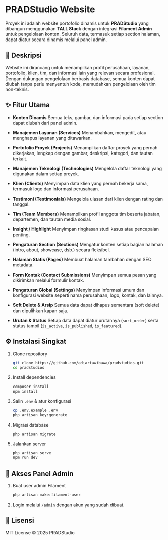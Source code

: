 # PRADStudio Website

Proyek ini adalah website portofolio dinamis untuk **PRADStudio** yang dibangun menggunakan **TALL Stack** dengan integrasi **Filament Admin** untuk pengelolaan konten.
Seluruh data, termasuk setiap section halaman, dapat diatur secara dinamis melalui panel admin.

## 📜 Deskripsi

Website ini dirancang untuk menampilkan profil perusahaan, layanan, portofolio, klien, tim, dan informasi lain yang relevan secara profesional.
Dengan dukungan pengelolaan berbasis database, semua konten dapat diubah tanpa perlu menyentuh kode, memudahkan pengelolaan oleh tim non-teknis.

## ✨ Fitur Utama

-   **Konten Dinamis**
    Semua teks, gambar, dan informasi pada setiap section dapat diubah dari panel admin.

-   **Manajemen Layanan (Services)**
    Menambahkan, mengedit, atau menghapus layanan yang ditawarkan.

-   **Portofolio Proyek (Projects)**
    Menampilkan daftar proyek yang pernah dikerjakan, lengkap dengan gambar, deskripsi, kategori, dan tautan terkait.

-   **Manajemen Teknologi (Technologies)**
    Mengelola daftar teknologi yang digunakan dalam setiap proyek.

-   **Klien (Clients)**
    Menyimpan data klien yang pernah bekerja sama, termasuk logo dan informasi perusahaan.

-   **Testimoni (Testimonials)**
    Mengelola ulasan dari klien dengan rating dan tanggal.

-   **Tim (Team Members)**
    Menampilkan profil anggota tim beserta jabatan, departemen, dan tautan media sosial.

-   **Insight / Highlight**
    Menyimpan ringkasan studi kasus atau pencapaian penting.

-   **Pengaturan Section (Sections)**
    Mengatur konten setiap bagian halaman (intro, about, showcase, dsb.) secara fleksibel.

-   **Halaman Statis (Pages)**
    Membuat halaman tambahan dengan SEO metadata.

-   **Form Kontak (Contact Submissions)**
    Menyimpan semua pesan yang dikirimkan melalui formulir kontak.

-   **Pengaturan Global (Settings)**
    Menyimpan informasi umum dan konfigurasi website seperti nama perusahaan, logo, kontak, dan lainnya.

-   **Soft Delete & Arsip**
    Semua data dapat dihapus sementara (soft delete) dan dipulihkan kapan saja.

-   **Urutan & Status**
    Setiap data dapat diatur urutannya (`sort_order`) serta status tampil (`is_active`, `is_published`, `is_featured`).

## ⚙️ Instalasi Singkat

1. Clone repository

    ```bash
    git clone https://github.com/adiartawibawa/pradstudios.git
    cd pradstudios
    ```

2. Install dependencies

    ```bash
    composer install
    npm install
    ```

3. Salin `.env` & atur konfigurasi

    ```bash
    cp .env.example .env
    php artisan key:generate
    ```

4. Migrasi database

    ```bash
    php artisan migrate
    ```

5. Jalankan server

    ```bash
    php artisan serve
    npm run dev
    ```

## 🔑 Akses Panel Admin

1. Buat user admin Filament

    ```bash
    php artisan make:filament-user
    ```

2. Login melalui `/admin` dengan akun yang sudah dibuat.

## 📄 Lisensi

MIT License © 2025 PRADStudio
